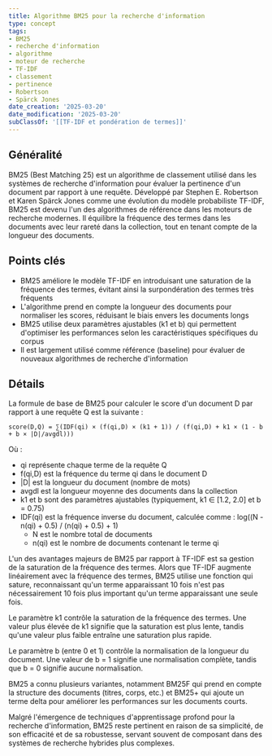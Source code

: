 ```yaml
---
title: Algorithme BM25 pour la recherche d'information
type: concept
tags:
- BM25
- recherche d'information
- algorithme
- moteur de recherche
- TF-IDF
- classement
- pertinence
- Robertson
- Spärck Jones
date_creation: '2025-03-20'
date_modification: '2025-03-20'
subClassOf: '[[TF-IDF et pondération de termes]]'
---
```

## Généralité

BM25 (Best Matching 25) est un algorithme de classement utilisé dans les systèmes de recherche d'information pour évaluer la pertinence d'un document par rapport à une requête. Développé par Stephen E. Robertson et Karen Spärck Jones comme une évolution du modèle probabiliste TF-IDF, BM25 est devenu l'un des algorithmes de référence dans les moteurs de recherche modernes. Il équilibre la fréquence des termes dans les documents avec leur rareté dans la collection, tout en tenant compte de la longueur des documents.

## Points clés

- BM25 améliore le modèle TF-IDF en introduisant une saturation de la fréquence des termes, évitant ainsi la surpondération des termes très fréquents
- L'algorithme prend en compte la longueur des documents pour normaliser les scores, réduisant le biais envers les documents longs
- BM25 utilise deux paramètres ajustables (k1 et b) qui permettent d'optimiser les performances selon les caractéristiques spécifiques du corpus
- Il est largement utilisé comme référence (baseline) pour évaluer de nouveaux algorithmes de recherche d'information

## Détails

La formule de base de BM25 pour calculer le score d'un document D par rapport à une requête Q est la suivante :

```
score(D,Q) = ∑(IDF(qi) × (f(qi,D) × (k1 + 1)) / (f(qi,D) + k1 × (1 - b + b × |D|/avgdl)))
```

Où :
- qi représente chaque terme de la requête Q
- f(qi,D) est la fréquence du terme qi dans le document D
- |D| est la longueur du document (nombre de mots)
- avgdl est la longueur moyenne des documents dans la collection
- k1 et b sont des paramètres ajustables (typiquement, k1 ∈ [1.2, 2.0] et b = 0.75)
- IDF(qi) est la fréquence inverse du document, calculée comme : log((N - n(qi) + 0.5) / (n(qi) + 0.5) + 1)
  - N est le nombre total de documents
  - n(qi) est le nombre de documents contenant le terme qi

L'un des avantages majeurs de BM25 par rapport à TF-IDF est sa gestion de la saturation de la fréquence des termes. Alors que TF-IDF augmente linéairement avec la fréquence des termes, BM25 utilise une fonction qui sature, reconnaissant qu'un terme apparaissant 10 fois n'est pas nécessairement 10 fois plus important qu'un terme apparaissant une seule fois.

Le paramètre k1 contrôle la saturation de la fréquence des termes. Une valeur plus élevée de k1 signifie que la saturation est plus lente, tandis qu'une valeur plus faible entraîne une saturation plus rapide.

Le paramètre b (entre 0 et 1) contrôle la normalisation de la longueur du document. Une valeur de b = 1 signifie une normalisation complète, tandis que b = 0 signifie aucune normalisation.

BM25 a connu plusieurs variantes, notamment BM25F qui prend en compte la structure des documents (titres, corps, etc.) et BM25+ qui ajoute un terme delta pour améliorer les performances sur les documents courts.

Malgré l'émergence de techniques d'apprentissage profond pour la recherche d'information, BM25 reste pertinent en raison de sa simplicité, de son efficacité et de sa robustesse, servant souvent de composant dans des systèmes de recherche hybrides plus complexes.